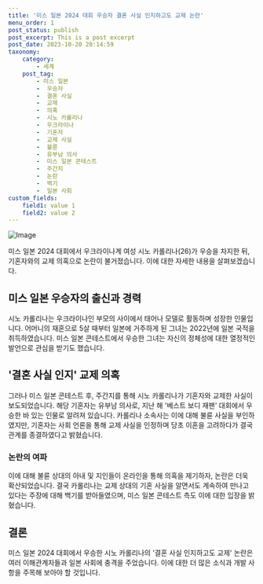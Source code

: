 ```yaml
---
title: '미스 일본 2024 대회 우승자 결혼 사실 인지하고도 교제 논란'
menu_order: 1
post_status: publish
post_excerpt: This is a post excerpt
post_date: 2023-10-20 20:14:59
taxonomy:
    category:
        - 세계
    post_tag:
        - 미스 일본
        -  우승자
        -  결혼 사실
        -  교제
        -  의혹
        -  시노 카롤리나
        -  우크라이나
        -  기혼자
        -  교제 사실
        -  불륜
        -  유부남 의사
        -  미스 일본 콘테스트
        -  주간지
        -  논란
        -  백기
        -  일본 사회
custom_fields:
    field1: value 1
    field2: value 2
---
```


![Image](https://imgnews.pstatic.net/image/421/2024/02/06/0007337258_001_20240206094801489.jpg?type=w647)


미스 일본 2024 대회에서 우크라이나계 여성 시노 카롤리나(26)가 우승을 차지한 뒤, 기혼자와의 교제 의혹으로 논란이 불거졌습니다. 이에 대한 자세한 내용을 살펴보겠습니다.

## 미스 일본 우승자의 출신과 경력

시노 카롤리나는 우크라이나인 부모의 사이에서 태어나 모델로 활동하며 성장한 인물입니다. 어머니의 재혼으로 5살 때부터 일본에 거주하게 된 그녀는 2022년에 일본 국적을 취득하였습니다. 미스 일본 콘테스트에서 우승한 그녀는 자신의 정체성에 대한 열정적인 발언으로 관심을 받기도 했습니다.

## '결혼 사실 인지' 교제 의혹

그러나 미스 일본 콘테스트 후, 주간지를 통해 시노 카롤리나가 기혼자와 교제한 사실이 보도되었습니다. 해당 기혼자는 유부남 의사로, 지난 해 '베스트 보디 재팬' 대회에서 우승한 바 있는 인물로 알려져 있습니다. 카롤리나 소속사는 이에 대해 불륜 사실을 부인하였지만, 기혼자는 사회 언론을 통해 교제 사실을 인정하며 당초 이혼을 고려하다가 결국 관계를 종결하였다고 밝혔습니다.

### 논란의 여파

이에 대해 불륜 상대의 아내 및 지인들이 온라인을 통해 의혹을 제기하자, 논란은 더욱 확산되었습니다. 결국 카롤리나는 교제 상대의 기혼 사실을 알면서도 계속하여 만나고 있다는 주장에 대해 백기를 받아들였으며, 미스 일본 콘테스트 측도 이에 대한 입장을 밝혔습니다.

## 결론

미스 일본 2024 대회에서 우승한 시노 카롤리나의 '결혼 사실 인지하고도 교제' 논란은 여러 이해관계자들과 일본 사회에 충격을 주었습니다. 이에 대한 더 많은 소식과 개발 사항을 주목해 보아야 할 것입니다.
